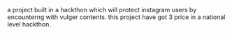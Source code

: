 a project built in a hackthon which will protect instagram users by encounterng with vulger contents.
this project have got 3 price in a national level hackthon.
